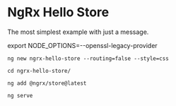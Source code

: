 # NgRx Hello Store

The most simplest example with just a message.

export NODE_OPTIONS=--openssl-legacy-provider

`ng new ngrx-hello-store --routing=false --style=css`

`cd ngrx-hello-store/`

`ng add @ngrx/store@latest`

`ng serve`




